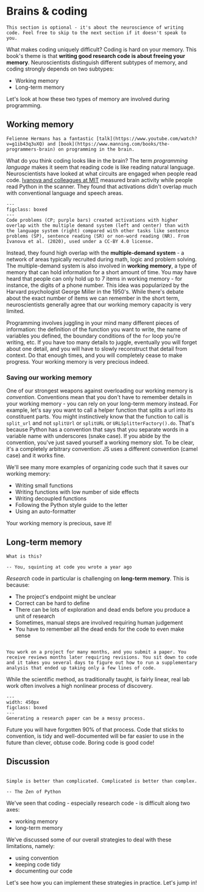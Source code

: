 # Brains & coding

```{admonition} Optional
This section is optional - it's about the neuroscience of writing code. Feel free to skip to the next section if it doesn't speak to you.
```

What makes coding uniquely difficult? Coding is hard on your memory. This book's theme is that **writing good research code is about freeing your memory**. Neuroscientists distinguish different subtypes of memory, and coding strongly depends on two subtypes:

* Working memory
* Long-term memory

Let's look at how these two types of memory are involved during programming.

## Working memory

```{margin}
Felienne Hermans has a fantastic [talk](https://www.youtube.com/watch?v=g1ib43q3uXQ) and [book](https://www.manning.com/books/the-programmers-brain) on programming in the brain. 
```

What do you think coding looks like in the brain? The term *programming language* makes it seem that reading code is like reading natural language. Neuroscientists have looked at what circuits are engaged when people read code.  [Ivanova and colleagues at MIT](https://elifesciences.org/articles/58906) measured brain activity while people read Python in the scanner. They found that activations didn't overlap much with conventional language and speech areas. 

```{figure} figures/wm-federenko.png
---
figclass: boxed
---
Code problems (CP; purple bars) created activations with higher overlap with the multiple demand system (left and center) than with the language system (right) compared with other tasks like sentence problems (SP), sentence reading (SR) or non-word reading (NR). From Ivanova et al. (2020), used under a CC-BY 4.0 license.
```

Instead, they found high overlap with the **multiple-demand system** - a network of areas typically recruited during math, logic and problem solving. The multiple-demand system is also involved in **working memory**, a type of memory that can hold information for a short amount of time. You may have heard that people can only hold up to 7 items in working memory - for instance, the digits of a phone number. This idea was popularized by the Harvard psychologist George Miller in the 1950's. While there's debate about the exact number of items we can remember in the short term, neuroscientists generally agree that our working memory capacity is very limited.

Programming involves juggling in your mind many different pieces of information: the definition of the function you want to write, the name of variables you defined, the boundary conditions of the `for` loop you're writing, etc. If you have too many details to juggle, eventually you will forget about one detail, and you will have to slowly reconstruct that detail from context. Do that enough times, and you will completely cease to make progress. Your working memory is very precious indeed.

### Saving our working memory

One of our strongest weapons against overloading our working memory is *convention*. Conventions mean that you don't have to remember details in your working memory - you can rely on your long-term memory instead. For example, let's say you want to call a helper function that splits a url into its constituent parts. You might instinctively know that the function to call is `split_url` and not `splitUrl` or `splitURL` or `URLSplitterFactory().do`. That's because Python has a convention that says that you separate words in a variable name with underscores (snake case). If you abide by the convention, you've just saved yourself a working memory slot. To be clear, it's a completely arbitrary convention: JS uses a different convention (camel case) and it works fine. 

We'll see many more examples of organizing code such that it saves our working memory:

* Writing small functions
* Writing functions with low number of side effects
* Writing decoupled functions
* Following the Python style guide to the letter
* Using an auto-formatter

Your working memory is precious, save it!

## Long-term memory

```{epigraph}
What is this?

-- You, squinting at code you wrote a year ago
```

*Research* code in particular is challenging on **long-term memory**. This is because:

* The project's endpoint might be unclear
* Correct can be hard to define
* There can be lots of exploration and dead ends before you produce a unit of research
* Sometimes, manual steps are involved requiring human judgement
* You have to remember all the dead ends for the code to even make sense

```{admonition} Has this ever happened to you? 

You work on a project for many months, and you submit a paper. You receive reviews months later requiring revisions. You sit down to code and it takes you several days to figure out how to run a supplementary analysis that ended up taking only a few lines of code.
```

While the scientific method, as traditionally taught, is fairly linear, real lab work often involves a high nonlinear process of discovery. 

```{figure} figures/lifecycle_complex.svg
---
width: 450px
figclass: boxed
---
Generating a research paper can be a messy process.
```

Future you will have forgotten 90% of that process. Code that sticks to convention, is tidy and well-documented will be far easier to use in the future than clever, obtuse code. Boring code is good code! 

## Discussion

```{epigraph}

Simple is better than complicated. Complicated is better than complex.

-- The Zen of Python
```

We've seen that coding - especially research code - is difficult along two axes:

* working memory
* long-term memory

We've discussed some of our overall strategies to deal with these limitations, namely:

* using convention
* keeping code tidy
* documenting our code

Let's see how you can implement these strategies in practice. Let's jump in!